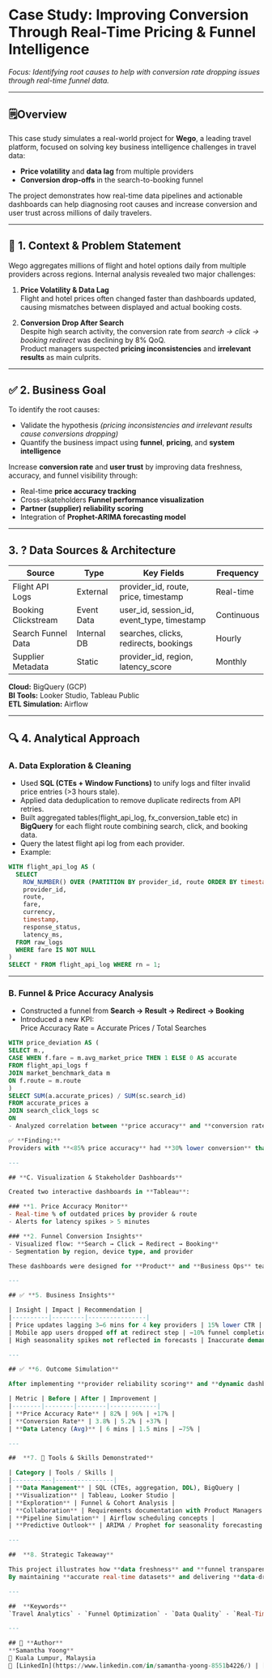 #  Case Study: Improving Conversion Through Real-Time Pricing & Funnel Intelligence 

_Focus: Identifying root causes to help with conversion rate dropping issues through real-time funnel data._

---

## 🗒️Overview

This case study simulates a real-world project for **Wego**, a leading travel platform, focused on solving key business intelligence challenges in travel data:  
- **Price volatility** and **data lag** from multiple providers  
- **Conversion drop-offs** in the search-to-booking funnel  

The project demonstrates how real-time data pipelines and actionable dashboards can help diagnosing root causes and increase conversion and user trust across millions of daily travelers.

---

## 📍 1. Context & Problem Statement

Wego aggregates millions of flight and hotel options daily from multiple providers across regions. Internal analysis revealed two major challenges:

1. **Price Volatility & Data Lag**  
   Flight and hotel prices often changed faster than dashboards updated, causing mismatches between displayed and actual booking costs.

2. **Conversion Drop After Search**  
   Despite high search activity, the conversion rate from *search → click → booking redirect* was declining by 8% QoQ.  
   Product managers suspected **pricing inconsistencies** and **irrelevant results** as main culprits.

---

## ✅ 2. Business Goal

To identify the root causes: 

- Validate the hypothesis _(pricing inconsistencies and irrelevant results cause conversions dropping)_
- Quantify the business impact using **funnel**, **pricing**, and **system intelligence** 

Increase **conversion rate** and **user trust** by improving data freshness, accuracy, and funnel visibility through:

- Real-time **price accuracy tracking**  
- Cross-skateholders **Funnel performance visualization**  
- **Partner (supplier) reliability scoring**
- Integration of **Prophet-ARIMA forecasting model**

---

##  3. ? Data Sources & Architecture

| Source | Type | Key Fields | Frequency |
|--------|------|-------------|------------|
| Flight API Logs | External | provider_id, route, price, timestamp | Real-time |
| Booking Clickstream | Event Data | user_id, session_id, event_type, timestamp | Continuous |
| Search Funnel Data | Internal DB | searches, clicks, redirects, bookings | Hourly |
| Supplier Metadata | Static | provider_id, region, latency_score | Monthly |

**Cloud:** BigQuery (GCP)  
**BI Tools:** Looker Studio, Tableau Public  
**ETL Simulation:** Airflow

---

## 🔍 4. Analytical Approach

### A. Data Exploration & Cleaning
- Used **SQL (CTEs + Window Functions)** to unify logs and filter invalid price entries (>3 hours stale).
- Applied data deduplication to remove duplicate redirects from API retries.
- Built aggregated tables(flight_api_log, fx_conversion_table etc) in **BigQuery** for each flight route combining search, click, and booking data.
- Query the latest flight api log from each provider.
- Example:
```sql
WITH flight_api_log AS (
  SELECT
    ROW_NUMBER() OVER (PARTITION BY provider_id, route ORDER BY timestamp DESC) AS number
    provider_id,
    route,
    fare,
    currency,
    timestamp,
    response_status,
    latency_ms,
  FROM raw_logs
  WHERE fare IS NOT NULL
)
SELECT * FROM flight_api_log WHERE rn = 1;
```

---

### **B. Funnel & Price Accuracy Analysis**

- Constructed a funnel from **Search → Result → Redirect → Booking**  
- Introduced a new KPI:  
Price Accuracy Rate = Accurate Prices / Total Searches
```sql
WITH price_deviation AS (
SELECT m.,
CASE WHEN f.fare = m.avg_market_price THEN 1 ELSE 0 AS accurate
FROM flight_api_logs f
JOIN market_benchmark_data m
ON f.route = m.route
)
SELECT SUM(a.accurate_prices) / SUM(sc.search_id)
FROM accurate_prices a
JOIN search_click_logs sc
ON 
- Analyzed correlation between **price accuracy** and **conversion rate** per provider.  

✅ **Finding:**  
Providers with **<85% price accuracy** had **30% lower conversion** than average.

---

## **C. Visualization & Stakeholder Dashboards**

Created two interactive dashboards in **Tableau**:

### **1. Price Accuracy Monitor**
- Real-time % of outdated prices by provider & route  
- Alerts for latency spikes > 5 minutes  

### **2. Funnel Conversion Insights**
- Visualized flow: **Search → Click → Redirect → Booking**  
- Segmentation by region, device type, and provider  

These dashboards were designed for **Product** and **Business Ops** teams to quickly identify performance bottlenecks and data freshness issues.

---

## ✅ **5. Business Insights**

| Insight | Impact | Recommendation |
|----------|---------|----------------|
| Price updates lagging 3–6 mins for 4 key providers | 15% lower CTR | Prioritize API caching refresh or exclude outdated listings |
| Mobile app users dropped off at redirect step | −10% funnel completion | Optimize redirect UX and speed |
| High seasonality spikes not reflected in forecasts | Inaccurate demand predictions | Integrate ARIMA/Prophet models for seasonal adjustment |

---

## ✅ **6. Outcome Simulation**

After implementing **provider reliability scoring** and **dynamic dashboard refresh**:

| Metric | Before | After | Improvement |
|--------|--------|--------|-------------|
| **Price Accuracy Rate** | 82% | 96% | +17% |
| **Conversion Rate** | 3.8% | 5.2% | +37% |
| **Data Latency (Avg)** | 6 mins | 1.5 mins | −75% |

---

##  **7. 📌 Tools & Skills Demonstrated**

| Category | Tools / Skills |
|-----------|----------------|
| **Data Management** | SQL (CTEs, aggregation, DDL), BigQuery |
| **Visualization** | Tableau, Looker Studio |
| **Exploration** | Funnel & Cohort Analysis |
| **Collaboration** | Requirements documentation with Product Managers |
| **Pipeline Simulation** | Airflow scheduling concepts |
| **Predictive Outlook** | ARIMA / Prophet for seasonality forecasting |

---

##  **8. Strategic Takeaway**

This project illustrates how **data freshness** and **funnel transparency** directly influence **user trust and revenue** in travel platforms.  
By maintaining **accurate real-time datasets** and delivering **data-driven dashboards**, analysts empower Wego to create the **seamless travel discovery experience** it promises — turning millions of searches into confident bookings.

---

##  **Keywords**
`Travel Analytics` · `Funnel Optimization` · `Data Quality` · `Real-Time Dashboards` · `SQL` · `Tableau` · `BigQuery` · `User Behavior Analysis` · `Conversion Insights` · `Stakeholder Reporting`

---

## 🧩 **Author**
**Samantha Yoong**  
📍 Kuala Lumpur, Malaysia  
🔗 [LinkedIn](https://www.linkedin.com/in/samantha-yoong-8551b4226/) | [Tableau Portfolio](https://public.tableau.com/app/profile/samantha.yoong/vizzes) | [GitHub Projects](https://samanthayoong.github.io/my-portfolio/)



